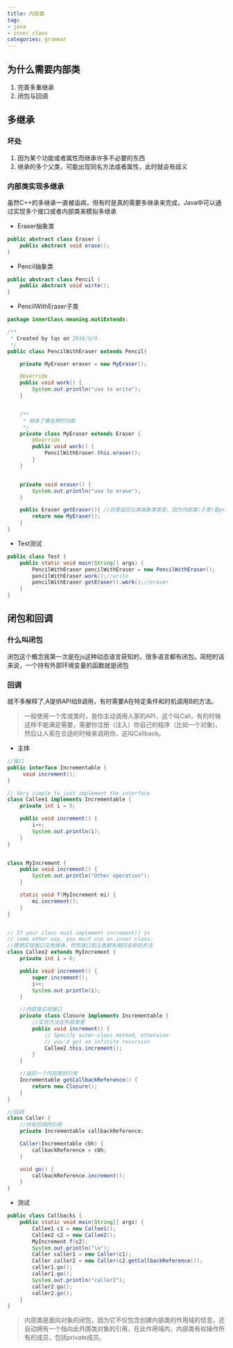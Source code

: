 ```yaml
---
title: 内部类
tag: 
- java
- inner class
categories: grammar
---
```


## 为什么需要内部类
1. 完善多重继承
2. 闭包与回调

<!--more-->

## 多继承
### 坏处
1. 因为某个功能或者属性而继承许多不必要的东西
2. 继承的多个父类，可能出现同名方法或者属性，此时就会有歧义

### 内部类实现多继承
虽然C++的多继承一直被诟病，但有时是真的需要多继承来完成，Java中可以通过实现多个接口或者内部类来模拟多继承

- Eraser抽象类
```java
public abstract class Eraser {
    public abstract void erase();
}
```
- Pencil抽象类
```java
public abstract class Pencil {
    public abstract void wirte();
}
```

- PencilWithEraser子类
```java
package innerClass.meaning.mutiExtends;

/**
 * Created by lqs on 2018/5/9.
 */
public class PencilWithEraser extends Pencil{

    private MyEraser eraser = new MyEraser();

    @Override
    public void work() {
        System.out.println("use to write");
    }


    /**
     * 继承了橡皮擦的功能
     */
    private class MyEraser extends Eraser {
        @Override
        public void work() {
            PencilWithEraser.this.eraser();
        }
    }


    private void eraser() {
        System.out.println("use to erase");
    }

    public Eraser getEraser(){ //这里返回父类抽象类类型，因为内部类(子类)是private,外部无法访问里面的方法
        return new MyEraser();
    }
}
```

- Test测试
```java
public class Test {
    public static void main(String[] args) {
        PencilWithEraser pencilWithEraser = new PencilWithEraser();
        pencilWithEraser.work();//write
        pencilWithEraser.getEraser().work();//eraser
    }
}
```

## 闭包和回调
### 什么叫闭包
闭包这个概念我第一次是在js这种动态语言获知的，很多语言都有闭包，简短的话来说，一个持有外部环境变量的函数就是闭包

### 回调
就不多解释了,A提供API给B调用，有时需要A在特定条件和时机调用B的方法。
>一般使用一个库或类时，是你主动调用人家的API，这个叫Call，有的时候这样不能满足需要，需要你注册（注入）你自己的程序（比如一个对象)，然后让人家在合适的时候来调用你，这叫Callback。
- 主体
```java
//接口
public interface Incrementable {
     void increment();
}

// Very simple to just implement the interface
class Callee1 implements Incrementable {
    private int i = 0;

    public void increment() {
        i++;
        System.out.println(i);
    }
}


class MyIncrement {
    public void increment() {
        System.out.println("Other operation");
    }

    static void f(MyIncrement mi) {
        mi.increment();
    }
}


// If your class must implement increment() in
// some other way, you must use an inner class:
//既想实现接口又想继承，然而接口和父类都有相同名称的方法
class Callee2 extends MyIncrement {
    private int i = 0;

    public void increment() {
        super.increment();
        i++;
        System.out.println(i);
    }

    //内部类实现接口
    private class Closure implements Incrementable {
        //实现方法在外部类里
        public void increment() {
            // Specify outer-class method, otherwise
            // you'd get an infinite recursion
            Callee2.this.increment();
        }
    }

    //返回一个内部类的引用
    Incrementable getCallbackReference() {
        return new Closure();
    }
}

//回调
class Caller {
    //持有回调的引用
    private Incrementable callbackReference;

    Caller(Incrementable cbh) {
        callbackReference = cbh;
    }

    void go() {
        callbackReference.increment();
    }
}
```

- 测试
```java
public class Callbacks {
    public static void main(String[] args) {
        Callee1 c1 = new Callee1();
        Callee2 c2 = new Callee2();
        MyIncrement.f(c2);
        System.out.println("\n");
        Caller caller1 = new Caller(c1);
        Caller caller2 = new Caller(c2.getCallbackReference());
        caller1.go();
        caller1.go();
        System.out.println("caller2");
        caller2.go();
        caller2.go();
    }
}
```

>内部类是面向对象的闭包，因为它不仅包含创建内部类的作用域的信息，还自动拥有一个指向此外围类对象的引用，在此作用域内，内部类有权操作所有的成员，包括private成员。